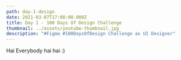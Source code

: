 ```yaml
---
path: day-1-design
date: 2021-03-07T17:00:00.000Z
title: Day 1 - 100 Days Of Design Challenge
thumbnail: ../assets/youtube-thumbnail.jpg
description: "#Figma #100DaysOfDesign Challenge as UI Designer"
---
```



Hai Everybody hai hai :)